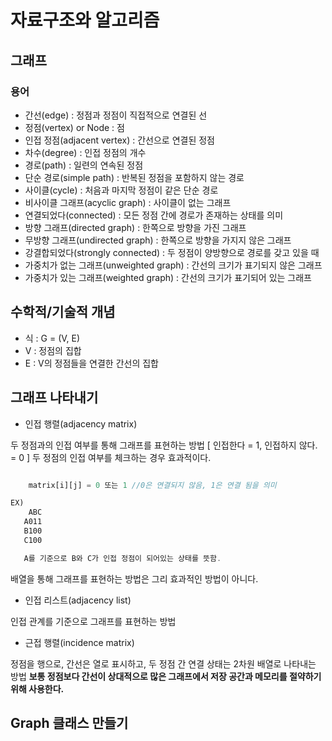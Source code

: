 # 자료구조와 알고리즘

## 그래프

### 용어

- 간선(edge) : 정점과 정점이 직접적으로 연결된 선
- 정점(vertex) or Node : 점
- 인접 정점(adjacent vertex) : 간선으로 연결된 정점
- 차수(degree) : 인접 정점의 개수
- 경로(path) : 일련의 연속된 정점
- 단순 경로(simple path) : 반복된 정점을 포함하지 않는 경로
- 사이클(cycle) : 처음과 마지막 정점이 같은 단순 경로
- 비사이클 그래프(acyclic graph) : 사이클이 없는 그래프
- 연결되었다(connected) : 모든 정점 간에 경로가 존재하는 상태를 의미
- 방향 그래프(directed graph) : 한쪽으로 방향을 가진 그래프
- 무방향 그래프(undirected graph) : 한쪽으로 방향을 가지지 않은 그래프
- 강결합되었다(strongly connected) : 두 정점이 양방향으로 경로를 갖고 있을 때
- 가중치가 없는 그래프(unweighted graph) : 간선의 크기가 표기되지 않은 그래프
- 가중치가 있는 그래프(weighted graph) : 간선의 크기가 표기되어 있는 그래프

## 수학적/기술적 개념

- 식 : G = (V, E)
- V : 정점의 집합
- E : V의 정점들을 연결한 간선의 집합

## 그래프 나타내기

- 인접 행렬(adjacency matrix)

두 정점과의 인접 여부를 통해 그래프를 표현하는 방법 [ 인접한다 = 1, 인접하지 않다. = 0 ]
두 정점의 인접 여부를 체크하는 경우 효과적이다.

```javascript

    matrix[i][j] = 0 또는 1 //0은 연결되지 않음, 1은 연결 됨을 의미

EX)
    ABC
   A011
   B100
   C100

   A를 기준으로 B와 C가 인접 정점이 되어있는 상태를 뜻함.

```

배열을 통해 그래프를 표현하는 방법은 그리 효과적인 방법이 아니다.

- 인접 리스트(adjacency list)

인접 관계를 기준으로 그래프를 표현하는 방법


- 근접 행렬(incidence matrix)

정점을 행으로, 간선은 열로 표시하고, 두 정점 간 연결 상태는 2차원 배열로 나타내는 방법
**보통 정점보다 간선이 상대적으로 많은 그래프에서 저장 공간과 메모리를 절약하기 위해 사용한다.**

## Graph 클래스 만들기






